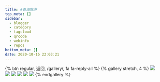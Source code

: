 ```yaml
---
title: #青海旅游
top_meta: []
sidebar:
  - blogger
  - category
  - tagcloud
  - qrcode
  - webinfo
  - repos
bottom_meta: []
date: 2020-10-16 22:03:21
---
```

{% btn regular, 返回, /gallery/, fa fa-reply-all %}
{% gallery stretch, 4 %}
![](https://s1.ax1x.com/2020/10/22/BkikjI.jpg)
![](https://s1.ax1x.com/2020/10/22/BkiVDP.jpg)
![](https://s1.ax1x.com/2020/10/22/BkiEut.jpg)
![](https://s1.ax1x.com/2020/10/22/BkiZHf.jpg)
![](https://s1.ax1x.com/2020/10/22/BkiFgA.jpg)
![](https://s1.ax1x.com/2020/10/22/Bki8uq.jpg)
{% endgallery %}
